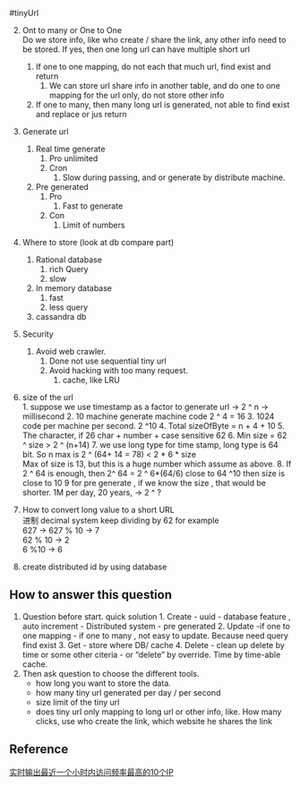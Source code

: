 #tinyUrl

2. Ont to many or One to One   
    Do we store info, like who create / share the link, any other info need to be stored.  If yes, then one long url can have multiple short url
    1. If one to one mapping, do not each that much url, find exist and return
        1. We can store url share info in another table, and do one to one mapping for the url only, do not store other info
    2. If one to many, then many long url is generated, not able to find exist and replace or jus return
4. Generate url
    1. Real time generate
        1. Pro unlimited
        2. Cron 
            1. Slow during passing, and or generate by distribute machine.
    2. Pre generated
        1.  Pro
            1. Fast to generate
        2. Con
            1. Limit of numbers
5. Where to store (look at db compare part)
    1. Rational database 
        1. rich Query
        2. slow 
    2. In memory database
		1. fast
		2. less query 
    3. cassandra db 
6. Security
    1. Avoid web crawler. 
        1. Done not use sequential tiny url
        2. Avoid hacking with too many request. 
            1.  cache, like LRU
7. size of the url  
        1. suppose we use timestamp as a factor to generate url -> 2 ^ n  -> millisecond 
        2. 10 machine generate machine code 2 ^ 4 = 16
        3. 1024 code per machine  per second.  2 ^10
        4. Total sizeOfByte = n + 4 + 10
        5.  The character, if 26 char + number + case sensitive 62
        6.  Min size = 62 ^ size >  2 ^ (n+14)
		7. we use long type for time stamp, long type is 64 bit. So n max is 2 ^ (64+ 14 = 78) < 2 * 6 * size   
			Max of size is 13, but this is a huge number which assume as above.
		8. If 2 ^ 64 is enough, then 2^ 64 = 2 ^ 6*(64/6) close to 64 ^10  then size is close to 10
		9 for pre generate , if we know the size , that would be shorter. 1M per day, 20 years, -> 2  ^ ?
8. How to convert long value to a short URL  
    进制 decimal system
    keep dividing by 62
    for example  
    627 ->  627 % 10 -> 7   
            62 % 10 -> 2  
            6 %10 -> 6 
    
8. create distributed id by using database 



## How to answer this question
1. Question before start. quick solution
		1. Create
			- uuid
			- database feature , auto increment 
			- Distributed system
			- pre generated
		2. Update
			-if  one to one mapping
	              - if one to many , not easy to update. Because need query find exist
		3. Get 
			- store where DB/ cache
		4. Delete 
			- clean up delete by time or some other citeria
			- or “delete” by override. Time by time-able cache.
2. Then ask question to choose the different tools.
	- how long you want to store the data.
	- how many tiny url generated per day / per second
	- size limit of the tiny url
	- does tiny url only mapping to long url or other info, like. How many clicks, use who create the link, which website 
	he shares the link
			

## Reference
[实时输出最近一个小时内访问频率最高的10个IP](https://soulmachine.gitbooks.io/system-design/content/cn/top-k-frequent-ip-in-one-hour.html)  


			